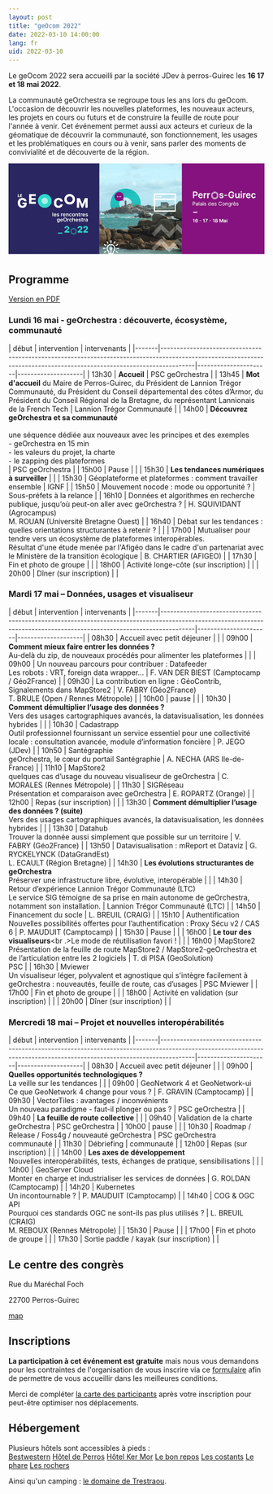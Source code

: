 ```yaml
---
layout: post
title: "geOcom 2022"
date: 2022-03-10 14:00:00
lang: fr
uid: 2022-03-10
---
```


Le geOcom 2022 sera accueilli par la société JDev à perros-Guirec les **16 17 et 18 mai 2022**.

La communauté geOrchestra se regroupe tous les ans lors du geOcom. L'occasion de découvrir les nouvelles plateformes, les nouveaux acteurs, les projets en cours ou futurs et de construire la feuille de route pour l'année à venir. Cet événement permet aussi aux acteurs et curieux de la géomatique de découvrir la communauté, son fonctionnement, les usages et les problématiques en cours ou à venir, sans parler des moments de convivialité et de découverte de la région.

![affiche geOcom 2022](/public/geocom2022/geocom_2022_banniere_petite.png)



## Programme

[Version en PDF](/public/geocom2022/geocom2022-programme.pdf)

### Lundi 16 mai - geOrchestra : découverte, écosystème, communauté

| début |  intervention | intervenants |
|-------|----------------------------------------------------------------------------------------------------------------------------------------------------------------------|----------------------|--------------------|
| 13h30 | **Accueil** | PSC geOrchestra |
| 13h45 | **Mot d'accueil** du Maire de Perros-Guirec, du Président de Lannion Trégor Communauté, du Président du Conseil départemental des côtes d’Armor, du Président du Conseil Régional de la Bretagne, du représentant Lannionais de la French Tech | Lannion Trégor Communauté |
| 14h00 | **Découvrez geOrchestra et sa communauté**<br /><br />une séquence dédiée aux nouveaux avec les principes et des exemples<br />-	geOrchestra en 15 min<br />-	les valeurs du projet, la charte<br />-	le zapping des plateformes<br /> | PSC geOrchestra |
| 15h00 | Pause | |
| 15h30 | **Les tendances numériques à surveiller** |  |
| 15h30 | Géoplateforme et plateformes : comment travailler ensemble | IGNF |
| 15h50 | Mouvement nocode : mode ou opportunité ? | Sous-préfets à la relance |
| 16h10 | Données et algorithmes en recherche publique, jusqu’où peut-on aller avec geOrchestra ? | H. SQUIVIDANT (Agrocampus) <br />M. ROUAN (Université Bretagne Ouest) |
| 16h40 | Débat sur les tendances : quelles orientations structurantes à retenir ? |  |
| 17h00 | Mutualiser pour tendre vers un écosystème de plateformes interopérables.<br />Résultat d'une étude menée par l'Afigéo dans le cadre d'un partenariat avec le Ministère de la transition écologique | B. CHARTIER (AFIGEO) |
| 17h30 | Fin et photo de groupe |  |
| 18h00 | Activité longe-côte (sur inscription) |  |
| 20h00 | Dîner (sur inscription) |  |



### Mardi 17 mai – Données, usages et visualiseur

| début |  intervention | intervenants |
|-------|----------------------------------------------------------------------------------------------------------------------------------------------------------------------|----------------------|--------------------|
| 08h30 | Accueil avec petit déjeuner |  |
| 09h00 | **Comment mieux faire entrer les données ?**<br />Au-delà du zip, de nouveaux procédés pour alimenter les plateformes |  |
| 09h00 | Un nouveau parcours pour contribuer : Datafeeder<br />Les robots : VRT, foreign data wrapper… | F. VAN DER BIEST (Camptocamp / Géo2France) |
| 09h30 | La contribution en ligne : GéoContrib, Signalements dans MapStore2 | V. FABRY (Géo2France)<br />T. BRULE (Open / Rennes Métropole) |
| 10h00 | pause | |
| 10h30 | **Comment démultiplier l’usage des données ?**<br />Vers des usages cartographiques avancés, la datavisualisation, les données hybrides | |
| 10h30 | Cadastrapp<br />Outil professionnel fournissant un service essentiel pour une collectivité locale : consultation avancée, module d’information foncière | P. JEGO (JDev) |
| 10h50 | Santégraphie<br />geOrchestra, le cœur du portail Santégraphie | A. NECHA (ARS Ile-de-France) |
| 11h10 | MapStore2<br />quelques cas d’usage du nouveau visualiseur de geOrchestra | C. MORALES (Rennes Métropole) |
| 11h30 | SIGRéseau<br />Présentation et comparaison avec geOrchestra | E. ROPARTZ (Orange) |
| 12h00 | Repas (sur inscription) | |
| 13h30 | **Comment démultiplier l’usage des données ? (suite)**<br />Vers des usages cartographiques avancés, la datavisualisation, les données hybrides | |
| 13h30 | Datahub<br />Trouver la donnée aussi simplement que possible sur un territoire | V. FABRY (Géo2France) |
| 13h50 | Datavisualisation : mReport et Dataviz | G. RYCKELYNCK (DataGrandEst) <br /> L. ECAULT (Région Bretagne) |
| 14h30 | **Les évolutions structurantes de geOrchestra**<br />Préserver une infrastructure libre, évolutive, interopérable | |
| 14h30 | Retour d’expérience Lannion Trégor Communauté (LTC)<br />Le service SIG témoigne de sa prise en main autonome de geOrchestra, notamment son installation. | Lannion Trégor Communauté (LTC) |
| 14h50 | Financement du socle | L. BREUIL (CRAIG) |
| 15h10 | Authentification<br />Nouvelles possibilités offertes pour l’authentification : Proxy Sécu v2 / CAS 6 | P. MAUDUIT (Camptocamp) |
| 15h30 | Pause | |
| 16h00 | **Le tour des visualiseurs**<br .>Le mode de réutilisation favori ! | |
| 16h00 | MapStore2<br />Présentation de la feuille de route MapStore2 / MapStore2-geOrchestra et de l’articulation entre les 2 logiciels | T. di PISA (GeoSolution)<br />PSC |
| 16h30 | Mviewer<br />Un visualiseur léger, polyvalent et agnostique qui s'intègre facilement à geOrchestra : nouveautés, feuille de route, cas d’usages | PSC Mviewer |
| 17h00 | Fin et photo de groupe |  |
| 18h00 | Activité en validation (sur inscription) |  |
| 20h00 | Dîner (sur inscription) |  |



### Mercredi 18 mai – Projet et nouvelles interopérabilités

| début |  intervention | intervenants |
|-------|----------------------------------------------------------------------------------------------------------------------------------------------------------------------|----------------------|--------------------|
| 08h30 | Accueil avec petit déjeuner |  |
| 09h00 | **Quelles opportunités technologiques ?**<br />La veille sur les tendances | |
| 09h00 | GeoNetwork 4 et GeoNetwork-ui<br />Ce que GeoNetwork 4 change pour vous ? | F. GRAVIN (Camptocamp) |
| 09h30 | VectorTiles : avantages / inconvénients<br />Un nouveau paradigme - faut-il plonger ou pas ? | PSC geOrchestra |
| 09h40 | **La feuille de route collective** |  |
| 09h40 | Validation de la charte geOrchestra | PSC geOrchestra |
| 10h00 | pause | |
| 10h30 | Roadmap / Release / Foss4g / nouveauté geOrchestra | PSC geOrchestra<br />communauté |
| 11h30 | Débriefing | communauté |
| 12h00 | Repas (sur inscription) | |
| 14h00 | **Les axes de développement**<br />Nouvelles interopérabilités, tests, échanges de pratique, sensibilisations |  |
| 14h00 | GeoServer Cloud<br />Monter en charge et industrialiser les services de données | G. ROLDAN (Camptocamp) |
| 14h20 | Kubernetes<br />Un incontournable ? | P. MAUDUIT (Camptocamp) |
| 14h40 | COG & OGC API<br />Pourquoi ces standards OGC ne sont-ils pas plus utilisés ? | L. BREUIL (CRAIG)<br />M. REBOUX (Rennes Métropole) |
| 15h30 | Pause | |
| 17h00 | Fin et photo de groupe |  |
| 17h30 | Sortie paddle / kayak (sur inscription) |  |


## Le centre des congrès

Rue du Maréchal Foch

22700 Perros-Guirec

[map](https://osm.org/go/erOU2wim?m=)




## Inscriptions

**La participation à cet événement est gratuite** mais nous vous demandons pour les contraintes de l'organisation de  vous inscrire via ce [formulaire](https://www.helloasso.com/associations/georchestra/evenements/geocom-2022) afin de permettre de vous accueillir dans les meilleures conditions.

Merci de compléter [la carte des participants](http://umap.openstreetmap.fr/fr/map/participants-geocom-2022_412235) après votre inscription pour peut-être optimiser nos déplacements.


## Hébergement

Plusieurs hôtels sont accessibles à pieds :  
[Bestwestern](https://www.hotel-les-bains-perros-guirec.fr/fr/)
[Hôtel de Perros](http://hotel-de-perros.fr/)
[Hôtel Ker Mor](http://www.hotel-ker-mor.com)
[Le bon repos](https://www.lebonrepos-perros-guirec.fr)
[Les costants](https://www.hotel-les-costans.fr)
[Le phare](https://www.hotel-le-phare.fr)
[Les rochers](https://www.hotel-desrochers-perros.com)

Ainsi qu'un camping : [le domaine de Trestraou](http://domainedetrestraou.com).

